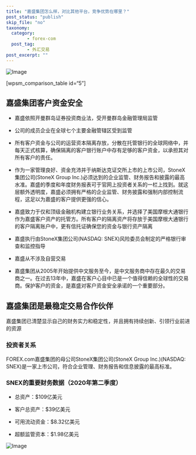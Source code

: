 ```yaml
---
title: "嘉盛集团怎么样，对比其他平台，竞争优势在哪里？"
post_status: "publish"
skip_file: "no"
taxonomy:
  category:
        - forex-com
  post_tag:
        - 外汇交易
post_excerpt: ""
---
```

![Image](https://cdn.fendou.la/tuoss/forex-profile.png)

[wpsm_comparison_table id=“5”]

## 嘉盛集团客户资金安全

* 嘉盛依照开曼群岛证券投资商业法，受开曼群岛金融管理局监管

* 公司的成员企业在全球七个主要金融管辖区受到监管

* 所有客户资金与公司的运营资本隔离存放，分散在托管银行的全球网络中，并每天正式核算，确保隔离的客户银行账户中存有足够的客户资金，以承担其对所有客户的责任。

* 作为一家管理良好、资金充沛并于纳斯达克证交所上市的上市公司，StoneX集团公司(StoneX Group Inc.)必须达到的企业监管、财务报告和披露的最高水准。嘉盛的季度和年度财务报表可于官网上投资者关系的一栏上找到。就这层额外透明度，嘉盛必须拥有严格的企业监管、财务披露和强制内部控制流程，这足以为嘉盛的客户提供更强的信心。

* 嘉盛致力于仅和顶级金融机构建立银行业务关系，并选择了美国摩根大通银行作为嘉盛客户资产的托管方。所有客户的隔离资产将存放于美国摩根大通银行的客户隔离账户中，更有信托证确保您的资金与银行资产隔离

* 嘉盛执行由StoneX集团公司(NASDAQ: SNEX)风险委员会制定的严格银行审查和监控指导

* 嘉盛从不涉及自营交易

* 嘉盛集团从2005年开始提供中文服务至今，是中文服务商中存在最久的交易商之一。在过去13年中，嘉盛在客户心目中已是一个值得信赖的全球性的交易商。保护客户的资金，是嘉盛对客户资金安全承诺的一个重要部分。

## 嘉盛集团是最稳定交易合作伙伴

嘉盛集团已清楚显示自己的财务实力和稳定性，并且拥有持续创新、引领行业前进的资源

### 投资者关系

FOREX.com嘉盛集团的母公司StoneX集团公司(StoneX Group Inc.)(NASDAQ: SNEX)是一家上市公司，符合企业管理、财务报告和信息披露的最高标准。

### SNEX的重要财务数据（2020年第二季度）

* 总资产：$109亿美元

* 客户总资产：$39亿美元

* 可用流动资金：$8.32亿美元

* 超额监管资本：$1.98亿美元

![Image](https://cdn.fendou.la/tuoss/forex-go-regester.png)